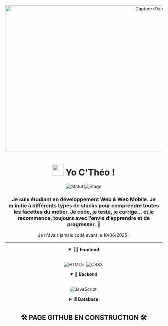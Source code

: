 <div align = "center">
<img width="1075" height="469" alt="Capture d’écran 2025-07-16 à 12 19 27" src="https://github.com/user-attachments/assets/b257fe3b-a7df-42d0-8f11-84ba156bb5d7" />

# <img src="https://media.giphy.com/media/hvRJCLFzcasrR4ia7z/giphy.gif" width="35"> Yo C'Théo !
![Statut](https://img.shields.io/badge/%F0%9F%93%9A-%C3%89tudiant%20en%20D%C3%A9veloppement%20Web-blue?style=for-the-badge)
![Stage](https://img.shields.io/badge/%F0%9F%9A%80-Disponible%20pour%20un%20stage-brightgreen?style=for-the-badge)
<h3 align="center">Je suis étudiant en développement Web & Web Mobile. Je m’initie à différents types de stacks pour comprendre toutes les facettes du métier. Je code, je teste, je corrige… et je recommence, toujours avec l’envie d’apprendre et de progresser. 🚀 </h3>

Je n'avais jamais codé avant le 10/06/2025 ! 



---

<details open>
<summary><b>🏄‍♂️ Frontend</b></summary>
<br>
  
![HTML5](https://img.shields.io/badge/-HTML5-E34F26?style=for-the-badge&logo=html5&logoColor=white)&nbsp;
![CSS3](https://img.shields.io/badge/-CSS3-1572B6?style=for-the-badge&logo=css3)&nbsp;
</details>

<details open>
<summary><b>🧰 Backend</b></summary>
<br>

![JavaScript](https://img.shields.io/badge/Javascript-F7DF1E.svg?style=for-the-badge&logo=javascript&logoColor=black)&nbsp;
</details>

<details>
<summary><b>🗄️ Database</b></summary>
<br>

👀 Soon 

</details>

## 🛠️ PAGE GITHUB EN CONSTRUCTION 🛠️ 
</div>
